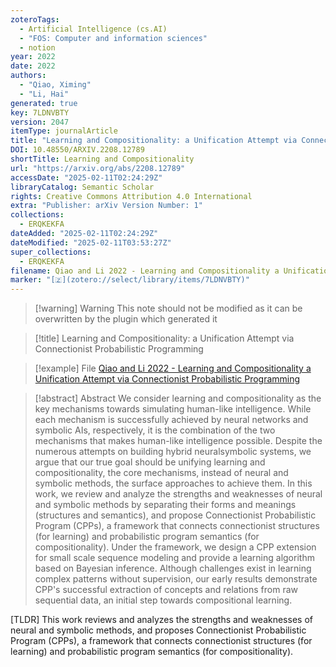 ```yaml
---
zoteroTags:
  - Artificial Intelligence (cs.AI)
  - "FOS: Computer and information sciences"
  - notion
year: 2022
date: 2022
authors:
  - "Qiao, Ximing"
  - "Li, Hai"
generated: true
key: 7LDNVBTY
version: 2047
itemType: journalArticle
title: "Learning and Compositionality: a Unification Attempt via Connectionist Probabilistic Programming"
DOI: 10.48550/ARXIV.2208.12789
shortTitle: Learning and Compositionality
url: "https://arxiv.org/abs/2208.12789"
accessDate: "2025-02-11T02:24:29Z"
libraryCatalog: Semantic Scholar
rights: Creative Commons Attribution 4.0 International
extra: "Publisher: arXiv Version Number: 1"
collections:
  - ERQKEKFA
dateAdded: "2025-02-11T02:24:29Z"
dateModified: "2025-02-11T03:53:27Z"
super_collections:
  - ERQKEKFA
filename: Qiao and Li 2022 - Learning and Compositionality a Unification Attempt via Connectionist Probabilistic Programming
marker: "[🇿](zotero://select/library/items/7LDNVBTY)"
---
```


>[!warning] Warning
> This note should not be modified as it can be overwritten by the plugin which generated it

> [!title] Learning and Compositionality: a Unification Attempt via Connectionist Probabilistic Programming

> [!example] File
> [Qiao and Li 2022 - Learning and Compositionality a Unification Attempt via Connectionist Probabilistic Programming](Qiao%20and%20Li%202022%20-%20Learning%20and%20Compositionality%20a%20Unification%20Attempt%20via%20Connectionist%20Probabilistic%20Programming.pdf)

> [!abstract] Abstract
> We consider learning and compositionality as the key mechanisms towards simulating human-like intelligence. While each mechanism is successfully achieved by neural networks and symbolic AIs, respectively, it is the combination of the two mechanisms that makes human-like intelligence possible. Despite the numerous attempts on building hybrid neuralsymbolic systems, we argue that our true goal should be unifying learning and compositionality, the core mechanisms, instead of neural and symbolic methods, the surface approaches to achieve them. In this work, we review and analyze the strengths and weaknesses of neural and symbolic methods by separating their forms and meanings (structures and semantics), and propose Connectionist Probabilistic Program (CPPs), a framework that connects connectionist structures (for learning) and probabilistic program semantics (for compositionality). Under the framework, we design a CPP extension for small scale sequence modeling and provide a learning algorithm based on Bayesian inference. Although challenges exist in learning complex patterns without supervision, our early results demonstrate CPP's successful extraction of concepts and relations from raw sequential data, an initial step towards compositional learning.

[TLDR] This work reviews and analyzes the strengths and weaknesses of neural and symbolic methods, and proposes Connectionist Probabilistic Program (CPPs), a framework that connects connectionist structures (for learning) and probabilistic program semantics (for compositionality).

